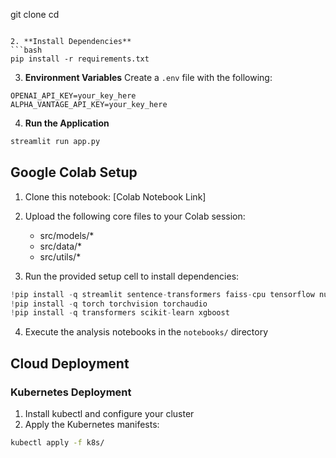 git clone <repository-url>
cd <repository-name>
```

2. **Install Dependencies**
```bash
pip install -r requirements.txt
```

3. **Environment Variables**
Create a `.env` file with the following:
```
OPENAI_API_KEY=your_key_here
ALPHA_VANTAGE_API_KEY=your_key_here
```

4. **Run the Application**
```bash
streamlit run app.py
```

## Google Colab Setup

1. Clone this notebook: [Colab Notebook Link]
2. Upload the following core files to your Colab session:
   - src/models/*
   - src/data/*
   - src/utils/*

3. Run the provided setup cell to install dependencies:
```python
!pip install -q streamlit sentence-transformers faiss-cpu tensorflow numpy pandas plotly
!pip install -q torch torchvision torchaudio
!pip install -q transformers scikit-learn xgboost
```

4. Execute the analysis notebooks in the `notebooks/` directory

## Cloud Deployment

### Kubernetes Deployment
1. Install kubectl and configure your cluster
2. Apply the Kubernetes manifests:
```bash
kubectl apply -f k8s/